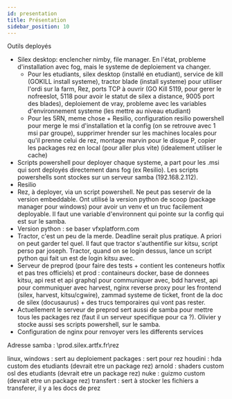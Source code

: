 ```yaml
---
id: presentation
title: Présentation
sidebar_position: 10
---
```



Outils deployés
- Silex desktop: enclencher nimby, file manager. En l'état, probleme d'installation avec fog, mais le systeme de deploiement va changer.
	- Pour les etudiants, silex desktop (installé en etudiant), service de kill (GOKILL install systeme), tractor blade (install systeme) pour utiliser l'ordi sur la farm, Rez, ports TCP à ouvrir (GO Kill 5119, pour gerer le nofreeslot, 5118 pour avoir le statut de silex a distance, 9005 port des blades), deploiement de vray, probleme avec les variables d'environnement systeme (les mettre au niveau etudiant)
	- Pour les 5RN, meme chose + Resilio, configuration resilio powershell pour merge le msi d'installation et la config (on se retrouve avec 1 msi par groupe), supprimer hrender sur les machines locales pour qu'il prenne celui de rez, montage marvin pour le disque P, copier les packages rez en local (pour aller plus vite) (idealement utiliser le cache) 
- Scripts powershell pour deployer chaque systeme, a part pour les .msi qui sont deployés directement dans fog (ex Resilio). Les scripts powershells sont stockes sur un serveur samba (192.168.2.112).
- Resilio
- Rez, à deployer, via un script powershell. Ne peut pas seservir de la version embeddable. Ont utilisé la version python de scoop (package manager pour windows) pour avoir un venv et un truc facilement deployable. Il faut une variable d'environnent qui pointe sur la config qui est sur le samba.
- Version python : se baser vfxplatform.com
- Tractor, c'est un peu de la merde. Deadline serait plus pratique. A priori on peut garder tel quel. Il faut que tractor s'authentifie sur kitsu, script perso par joseph. Tractor, quand on se login dessus, lance un script python qui fait un est de login kitsu avec.
- Serveur de preprod (pour faire des tests + contient les conteneurs hotfix et pas tres officiels) et prod : containeurs docker, base de donnees kitsu, api rest et api graphql pour communiquer avec, bdd harvest, api pour communiquer avec harvest, nginx reverse proxy pour les frontend (silex, harvest, kitsu/cgwire), zammad systeme de ticket, front de la doc de silex (docusaurus) + des trucs temporaires qui vont pas rester.
- Actuellement le serveur de preprod sert aussi de samba pour mettre tous les packages rez (faut il un serveur specifique pour ca ?). Olivier y stocke aussi ses scripts powershell, sur le samba.
- Configuration de nginx pour renvoyer vers les differents services


Adresse samba :
\\prod.silex.artfx.fr\rez

linux, windows : sert au deploiement
packages : sert pour rez
houdini : hda custom des etudiants (devrait etre un package rez)
arnold : shaders custom osl des etudiants (devrait etre un package rez)
nuke : guizmo custom (devrait etre un package rez)
transfert : sert à stocker les fichiers a transferer, il y a les docs de prez
